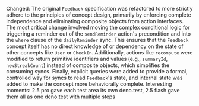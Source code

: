 Changed: 
The original `Feedback` specification was refactored to more strictly adhere to the principles of concept design, primarily by enforcing complete independence and eliminating composite objects from action interfaces. The most critical change involved moving the complex conditional logic for triggering a reminder out of the `sendReminder` action's precondition and into the `where` clause of the `dailyReminder` sync. This ensures that the `Feedback` concept itself has no direct knowledge of or dependency on the state of other concepts like `User` or `CheckIn`. Additionally, actions like `recompute` were modified to return primitive identifiers and values (e.g., `summaryId`, `newStreakCount`) instead of composite objects, which simplifies the consuming syncs. Finally, explicit queries were added to provide a formal, controlled way for syncs to read `Feedback`'s state, and internal state was added to make the concept more behaviorally complete.
Interesting moments:
2.5 pro gave each test area its own deno.test, 2.5 flash gave them all as one deno.test with multiple steps

